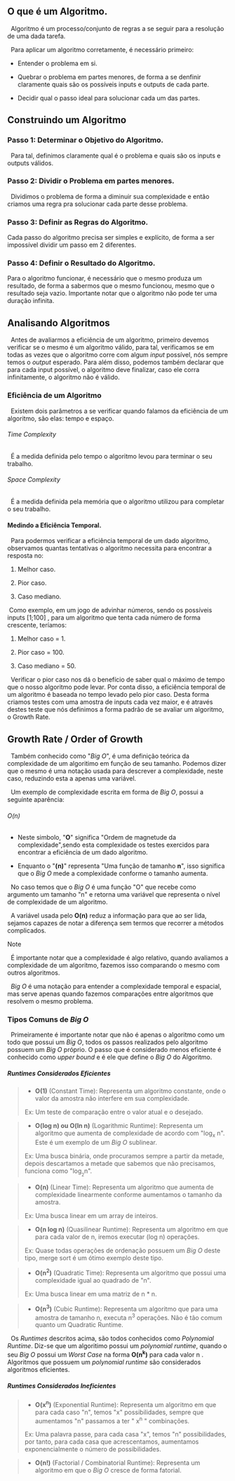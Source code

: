 ## O que é um Algoritmo.
&nbsp; Algoritmo é um processo/conjunto de regras a se seguir para a resolução
de uma dada tarefa.

&nbsp; Para aplicar um algoritmo corretamente, é necessário primeiro:

- Entender o problema em si.

- Quebrar o problema em partes menores, de forma a se denfinir claramente quais
são os possíveis inputs e outputs de cada parte.

- Decidir qual o passo ideal para solucionar cada um das partes.

## Construindo um Algoritmo

### Passo 1: Determinar o Objetivo do Algoritmo.
&nbsp; Para tal, definimos claramente qual é o problema e quais são os inputs e
outputs válidos.

### Passo 2: Dividir o Problema em partes menores.
&nbsp; Dividimos o problema de forma a diminuir sua complexidade e então criamos
uma regra pra solucionar cada parte desse problema.

### Passo 3: Definir as Regras do Algoritmo.
Cada passo do algoritmo precisa ser simples e explícito, de forma a ser impossível
dividir um passo em 2 diferentes.

### Passo 4: Definir o Resultado do Algoritmo.
Para o algoritmo funcionar, é necessário que o mesmo produza um resultado, de
forma a sabermos que o mesmo funcionou, mesmo que o resultado seja vazio.
Importante notar que o algoritmo não pode ter uma duração infinita.

## Analisando Algoritmos
&nbsp; Antes de avaliarmos a eficiência de um algoritmo, primeiro devemos
verificar se o mesmo é um algoritmo válido, para tal, verificamos se em todas
as vezes que o algoritmo corre com algum *input* possível, nós sempre temos o
*output* esperado. Para além disso, podemos também declarar que para cada input
possível, o algoritmo deve finalizar, caso ele corra infinitamente, o algoritmo
não é válido.

### Eficiência de um Algoritmo

&nbsp; Existem dois parâmetros a se verificar quando falamos da eficiência de
um algoritmo, são elas: tempo e espaço.

###### Time Complexity
&nbsp; É a medida definida pelo tempo o algoritmo levou para terminar o seu
trabalho.

###### Space Complexity
&nbsp; É a medida definida pela memória que o algoritmo utilizou para completar
o seu trabalho.

#### Medindo a Eficiência Temporal.
&nbsp; Para podermos verificar a eficiência temporal de um dado algoritmo,
observamos quantas tentativas o algoritmo necessita para encontrar a resposta no:

1. Melhor caso.

2. Pior caso.

3. Caso mediano.

&nbsp;Como exemplo, em um jogo de advinhar números, sendo os possíveis inputs [1;100]
, para um algoritmo que tenta cada número de forma crescente, teríamos:

1. Melhor caso = 1.

2. Pior caso = 100.

3. Caso mediano = 50.

&nbsp; Verificar o pior caso nos dá o benefício de saber qual o máximo de tempo
que o nosso algoritmo pode levar. Por conta disso, a eficiência temporal de um
algoritmo é baseada no tempo levado pelo pior caso. Desta forma criamos testes
com uma amostra de inputs cada vez maior, e é através destes teste que nós
definimos a forma padrão de se avaliar um algoritmo, o Growth Rate.

## Growth Rate / Order of Growth
&nbsp; Também conhecido como "*Big O*", é uma definição teórica da complexidade
de um algoritimo em função de seu tamanho. Podemos dizer que o mesmo é uma
notação usada para descrever a complexidade, neste caso, reduzindo esta a apenas
uma variável.

&nbsp; Um exemplo de complexidade escrita em forma de *Big O*, possui a seguinte
aparência:

###### O(n)
 - Neste simbolo, "**O**" significa "Ordem de magnetude da complexidade",sendo
esta complexidade os testes exercidos para encontrar a eficiência de um dado
algoritmo.

- Enquanto o "**(n)**" representa "Uma função de tamanho **n**", isso significa que o
 *Big O* mede a complexidade conforme o tamanho aumenta.

&nbsp; No caso temos que o *Big O* é uma função "O" que recebe como argumento um
tamanho "n" e retorna uma variável que representa o nível de complexidade de um
algoritmo.

&nbsp; A variável usada pelo **O(n)** reduz a informação para que ao ser lida,
sejamos capazes de notar a diferença sem termos que recorrer a métodos complicados.

> [!NOTE]
> &nbsp; É importante notar que a complexidade é algo relativo, quando avaliamos a
>complexidade de um algoritmo, fazemos isso comparando o mesmo com outros algoritmos.
>
> &nbsp; *Big O* é uma notação para entender a complexidade temporal e espacial,
>mas serve apenas quando fazemos comparações entre algoritmos que resolvem o
>mesmo problema.

### Tipos Comuns de *Big O*

&nbsp; Primeiramente é importante notar que não é apenas o algoritmo como um todo
que possui um *Big O*, todos os passos realizados pelo algoritmo possuem um
*Big O* próprio. O passo que é considerado menos eficiente é conhecido como *upper bound*
e é ele que define o *Big O* do Algoritmo.

##### Runtimes Considerados Eficientes

>- **O(1)** (Constant Time): Representa um algoritmo constante, onde o valor da amostra
não interfere em sua complexidade.
>
>Ex: Um teste de comparação entre o valor atual e o desejado.

>- **O(log n) ou O(ln n)** (Logarithmic Runtime): Representa um algoritmo que aumenta
de complexidade de acordo com "log<sub>x</sub> n". Este é um exemplo de um *Big O*
sublinear.
>
>Ex: Uma busca binária, onde procuramos sempre a partir da metade, depois
descartamos a metade que sabemos que não precisamos, funciona como
"log<sub><sub>2</sub></sub>n".

>- **O(n)** (Linear Time): Representa um algoritmo que aumenta de complexidade
linearmente conforme aumentamos o tamanho da amostra.
>
> Ex: Uma busca linear em um array de inteiros.

>- **O(n log n)** (Quasilinear Runtime): Representa um algoritmo em que para cada
valor de n, iremos executar (log n) operações.
>
>Ex: Quase todas operações de ordenação possuem um *Big O* deste tipo, merge sort
é um ótimo exemplo deste tipo.

>- **O(n<sup>2</sup>)** (Quadratic Time): Representa um algoritmo que possui uma
complexidade igual ao quadrado de "n".
>
> Ex: Uma busca linear em uma matriz de n * n.

>- **O(n<sup>3</sup>)** (Cubic Runtime): Representa um algoritmo que para uma
amostra de tamanho n, executa n<sup>3</sup> operações. Não é tão comum quanto
um Quadratic Runtime.



&nbsp; Os *Runtimes* descritos acima, são todos conhecidos como *Polynomial Runtime*.
Diz-se que um algoritimo possui um *polynomial runtime*, quando o seu
*Big O* possui um *Worst Case* na forma **O(n<sup>k</sup>)** para cada valor n
. Algoritmos que possuem um *polynomial runtime* são considerados algoritmos
eficientes.

##### Runtimes Considerados Ineficientes

>- **O(x<sup>n</sup>)** (Exponential Runtime): Representa um algoritmo em que
para cada caso "n", temos "x" possibilidades, sempre que aumentamos "n" passamos
a ter " x<sup>n</sup> " combinações.
>
> Ex: Uma palavra passe, para cada casa "x", temos "n" possibilidades, por tanto,
para cada casa que acrescentamos, aumentamos exponencialmente o número de possibilidades.

>- **O(n!)** (Factorial / Combinatorial Runtime): Representa um algoritmo em que
o *Big O* cresce de forma fatorial.
